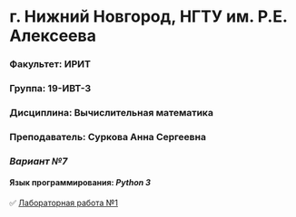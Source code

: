 # г. Нижний Новгород, НГТУ им. Р.Е. Алексеева
### Факультет: ИРИТ
### Группа: 19-ИВТ-3
### Дисциплина: Вычислительная математика
### Преподаватель: Суркова Анна Сергеевна
### ***Вариант №7***
#### Язык программирования: ***Python 3***
:white_check_mark: [Лабораторная работа №1](https://github.com/thbeca-30/Computational_Mathematics/tree/master/LabWork1)